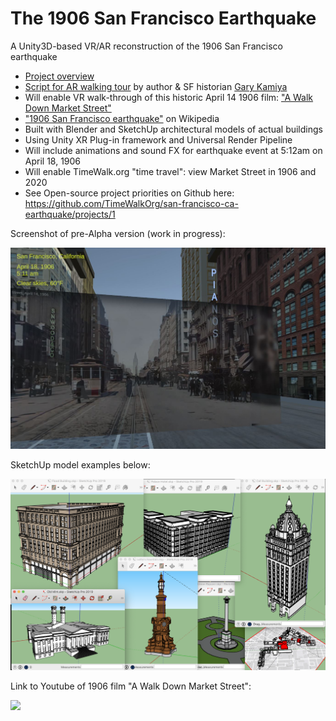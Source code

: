 # The 1906 San Francisco Earthquake
A Unity3D-based VR/AR reconstruction of the 1906 San Francisco earthquake

- [Project overview](https://docs.google.com/presentation/d/1fh4PxKjVihUx4L9ye4-c10UD2I99XBIDHBUYT_71iDI/edit?usp=sharing)
- [Script for AR walking tour](https://docs.google.com/document/d/1zxhpi-N79EJ0__SW2KYtXxmmwrMrJx4DoAyZlMzQnMk/edit?usp=sharing) by author & SF historian [Gary Kamiya](https://www.garykamiya.com/)
- Will enable VR walk-through of this historic April 14 1906 film: ["A Walk Down Market Street"](https://youtu.be/VO_1AdYRGW8?t=290)
- ["1906 San Francisco earthquake"](https://en.wikipedia.org/wiki/1906_San_Francisco_earthquake) on Wikipedia
- Built with Blender and SketchUp architectural models of actual buildings
- Using Unity XR Plug-in framework and Universal Render Pipeline
- Will include animations and sound FX for earthquake event at 5:12am on April 18, 1906
- Will enable TimeWalk.org "time travel": view Market Street in 1906 and 2020
- See Open-source project priorities on Github here: https://github.com/TimeWalkOrg/san-francisco-ca-earthquake/projects/1

Screenshot of pre-Alpha version (work in progress):

![Screenshot of TimeWalk SF](SF1906_Screenshot01.JPG)

SketchUp model examples below:

![Screenshot of models](/Models%20-%20Originals/Nathan%20Schwartzman%20SketchUp%20models.png)


Link to Youtube of 1906 film "A Walk Down Market Street":

[![](http://img.youtube.com/vi/VO_1AdYRGW8/0.jpg)](http://www.youtube.com/watch?v=VO_1AdYRGW8 "A Walk Down Market Street (April 14, 1906)")

